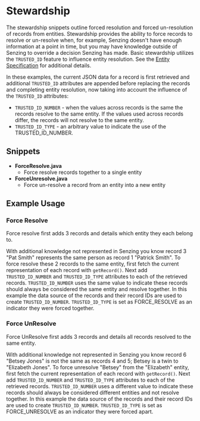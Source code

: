 # Stewardship

The stewardship snippets outline forced resolution and forced un-resolution of records from entities. Stewardship provides the ability to force records to resolve or un-resolve when, for example, Senzing doesn't have enough information at a point in time, but you may have knowledge outside of Senzing to override a decision Senzing has made. Basic stewardship utilizes the `TRUSTED_ID` feature to influence entity resolution. See the [Entity Specification](https://senzing.zendesk.com/hc/en-us/articles/231925448-Generic-Entity-Specification-JSON-CSV-Mapping) for additional details.

In these examples, the current JSON data for a record is first retrieved and additional `TRUSTED_ID` attributes are appended before replacing the records and completing entity resolution, now taking into account the influence of the `TRUSTED_ID` attributes:

- `TRUSTED_ID_NUMBER` - when the values across records is the same the records resolve to the same entity. If the values used across records differ, the records will not resolve to the same entity.
- `TRUSTED_ID_TYPE` - an arbitrary value to indicate the use of the TRUSTED_ID_NUMBER.

## Snippets

- **ForceResolve.java**
  - Force resolve records together to a single entity
- **ForceUnresolve.java**
  - Force un-resolve a record from an entity into a new entity

## Example Usage

### Force Resolve

Force resolve first adds 3 records and details which entity they each belong to.

With additional knowledge not represented in Senzing you know record 3 "Pat Smith" represents the same person as record 1 "Patrick Smith". To force resolve these 2 records to the same entity, first fetch the current representation of each record with `getRecord()`. Next add `TRUSTED_ID_NUMBER` and `TRUSTED_ID_TYPE` attributes to each of the retrieved records. `TRUSTED_ID_NUMBER` uses the same value to indicate these records should always be considered the same entity and resolve together. In this example the data source of the records and their record IDs are used to create `TRUSTED_ID_NUMBER`. `TRUSTED_ID_TYPE` is set as FORCE_RESOLVE as an indicator they were forced together.

### Force UnResolve

Force UnResolve first adds 3 records and details all records resolved to the same entity.

With additional knowledge not represented in Senzing you know record 6 "Betsey Jones" is not the same as records 4 and 5; Betsey is a twin to "Elizabeth Jones". To force unresolve "Betsey" from the "Elizabeth" entity, first fetch the current representation of each record with `getRecord()`. Next add `TRUSTED_ID_NUMBER` and `TRUSTED_ID_TYPE` attributes to each of the retrieved records. `TRUSTED_ID_NUMBER` uses a different value to indicate these records should always be considered different entities and not resolve together. In this example the data source of the records and their record IDs are used to create `TRUSTED_ID_NUMBER`. `TRUSTED_ID_TYPE` is set as FORCE_UNRESOLVE as an indicator they were forced apart.
